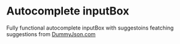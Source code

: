 # Autocomplete inputBox

Fully functional autocomplete inputBox with suggestoins featching suggestions from [DummyJson.com](https://dummyjson.com)
